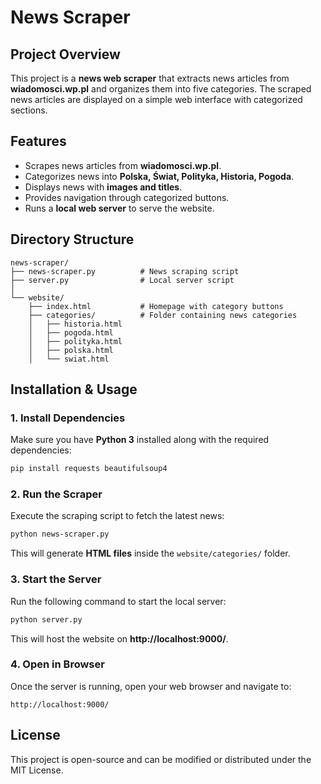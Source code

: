 # News Scraper

## Project Overview
This project is a **news web scraper** that extracts news articles from **wiadomosci.wp.pl** and organizes them into five categories. The scraped news articles are displayed on a simple web interface with categorized sections.

## Features
- Scrapes news articles from **wiadomosci.wp.pl**.
- Categorizes news into **Polska, Świat, Polityka, Historia, Pogoda**.
- Displays news with **images and titles**.
- Provides navigation through categorized buttons.
- Runs a **local web server** to serve the website.

## Directory Structure
```
news-scraper/
├── news-scraper.py          # News scraping script
├── server.py                # Local server script
│
└── website/
    ├── index.html           # Homepage with category buttons
    ├── categories/          # Folder containing news categories
    │   ├── historia.html
    │   ├── pogoda.html
    │   ├── polityka.html
    │   ├── polska.html
    │   └── swiat.html
```

## Installation & Usage
### 1. Install Dependencies
Make sure you have **Python 3** installed along with the required dependencies:
```sh
pip install requests beautifulsoup4
```

### 2. Run the Scraper
Execute the scraping script to fetch the latest news:
```sh
python news-scraper.py
```
This will generate **HTML files** inside the `website/categories/` folder.

### 3. Start the Server
Run the following command to start the local server:
```sh
python server.py
```
This will host the website on **http://localhost:9000/**.

### 4. Open in Browser
Once the server is running, open your web browser and navigate to:
```
http://localhost:9000/
```

## License
This project is open-source and can be modified or distributed under the MIT License.
